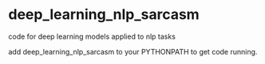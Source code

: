 # deep_learning_nlp_sarcasm
code for deep learning models applied to nlp tasks


add deep_learning_nlp_sarcasm to your PYTHONPATH to get code running. 
